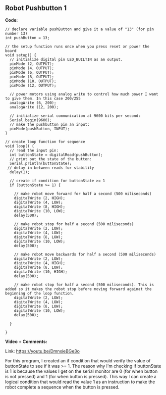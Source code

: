 ## Robot Pushbutton 1

**Code:**

```
// declare variable pushButton and give it a value of "13" (for pin number 13)
int pushButton = 13;

// the setup function runs once when you press reset or power the board
void setup() {
  // initialize digital pin LED_BUILTIN as an output.
  pinMode (2, OUTPUT);
  pinMode (4, OUTPUT);
  pinMode (6, OUTPUT);
  pinMode (8, OUTPUT);
  pinMode (10, OUTPUT);
  pinMode (12, OUTPUT);

  // power motors using analog write to control how much power I want to give them. In this case 200/255
  analogWrite (6, 200);
  analogWrite (12, 200);

  // initialize serial communication at 9600 bits per second:
  Serial.begin(9600);
  // make the pushbutton pin an input:
  pinMode(pushButton, INPUT);
}

// create loop function for sequence
void loop() {
  // read the input pin:
  int buttonState = digitalRead(pushButton);
  // print out the state of the button:
  Serial.println(buttonState);
 // delay in between reads for stability
  delay(1);        

  // create if condition for buttonState >= 1
  if (buttonState >= 1) {

    // make robot move forward for half a second (500 miliseconds)
    digitalWrite (2, HIGH);
    digitalWrite (4, LOW);
    digitalWrite (8, HIGH);
    digitalWrite (10, LOW);
    delay(500);

    // make robot stop for half a second (500 miliseconds)
    digitalWrite (2, LOW);
    digitalWrite (4, LOW);
    digitalWrite (8, LOW);
    digitalWrite (10, LOW);
    delay(500);

    // make robot move backwards for half a second (500 miliseconds)
    digitalWrite (2, LOW);
    digitalWrite (4, HIGH);
    digitalWrite (8, LOW);
    digitalWrite (10, HIGH);
    delay(500);

    // make robot stop for half a second (500 miliseconds). This is added so it makes the robot stop before moving forward againat the beginning of the loop function.
    digitalWrite (2, LOW);
    digitalWrite (4, LOW);
    digitalWrite (8, LOW);
    digitalWrite (10, LOW);
    delay(500);

  }

}
```
**Video + Comments:**

Link: https://youtu.be/DmnxieBGe3o

For this program, I created an if condition that would verify the value of buttonState to see if it was >= 1. The reason why I'm checking if buttonState is 1 is because the values I get on the serial monitor are 0 (for when button is not pressed) and 1 (for when button is pressed). This way I can create a logical condition that would read the value 1 as an instruction to make the robot complete a sequence when the button is pressed. 

